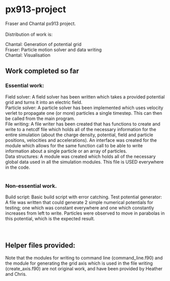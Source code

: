 # px913-project
Fraser and Chantal px913 project. <br> <br>
Distribution of work is: <br> 

Chantal: Generation of potential grid<br>
Fraser: Particle motion solver and data writing<br>
Chantal: Visualisation<br>

## Work completed so far<br>
### Essential work:<br>
Field solver: A field solver has been written which takes a provided potential grid and turns it into an electric field.<br>
Particle solver: A particle solver has been implemented which uses velocity verlet to propagate one (or more) particles a single timestep. This can then be called from the main program.<br>
File writing: A file writer has been created that has functions to create and write to a netcdf file which holds all of the necessary information for the entire simulation (about the charge density, potential, field and particle positions, velocities and accelerations). An interface was created for the module which allows for the same function call to be able to write information about a single particle or an array of particles.<br>
Data structures: A module was created which holds all of the necessary global data used in all the simulation modules. This file is USED everywhere in the code.<br>
<br>
### Non-essential work.
Build script: Basic build script with error catching.
Test potential generator: A file was written that could generate 2 simple numerical potentials for testing; one which was constant everywhere and one which constantly increases from left to write. Particles were observed to move in parabolas in this potential, which is the expected result.<br>
<br>
<br>
## Helper files provided:
Note that the modules for writing to command line (command_line.f90) and the module for generating the grid axis which is used in the file writing (create_axis.f90) are not original work, and have been provided by Heather and Chris.
